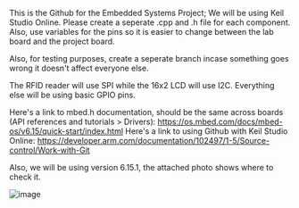 This is the Github for the Embedded Systems Project; We will be using Keil Studio Online. Please create a seperate .cpp and .h file for each component. Also, use variables for the pins so it is easier to change between the lab board and the project board.

Also, for testing purposes, create a seperate branch incase something goes wrong it doesn't affect everyone else.

The RFID reader will use SPI while the 16x2 LCD will use I2C. Everything else will be using basic GPIO pins.

Here's a link to mbed.h documentation, should be the same across boards (API references and tutorials > Drivers): https://os.mbed.com/docs/mbed-os/v6.15/quick-start/index.html
Here's a link to using Github with Keil Studio Online: https://developer.arm.com/documentation/102497/1-5/Source-control/Work-with-Git

Also, we will be using version 6.15.1, the attached photo shows where to check it.

![image](https://github.com/user-attachments/assets/56198560-7317-43bb-80fe-89bc387bec3f)
